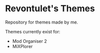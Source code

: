 # Revontulet's Themes
Repository for themes made by me.

Themes currently exist for:
- Mod Organiser 2
- MiXPlorer
